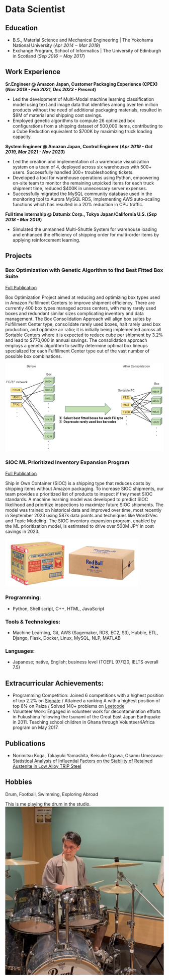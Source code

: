 # Data Scientist

## Education	 			        		
- B.S., Material Science and Mechanical Engineering | The Yokohama National University (_Apr 2014 ‒ Mar 2019_)
- Exchange Program, School of Informatics | The University of Edinburgh in Scotland (_Sep 2016 ‒ May 2017_)

## Work Experience
**Sr.Engineer @ Amazon Japan, Customer Packaging Experience (CPEX) (_Nov 2019 - Feb 2021, Dec 2023 - Present_)**
- Led the development of Multi-Modal machine learning classification model using text and image data that identifies among over ten million products without the need of additional packaging materials, resulted in $9M of material and shipping cost savings.
- Employed genetic algorithms to compute 26 optimized box configurations from a shipping dataset of 500,000 items, contributing to a Cube Reduction equivalent to $700K by maximizing truck loading capacity.

**System Engineer @ Amazon Japan, Control Engineer (_Apr 2019 - Oct 2019, Mar 2021 - Nov 2023_)**
- Led the creation and implementation of a warehouse visualization system on a team of 4, deployed across six warehouses with 500+ users. Successfully handled 300+ troubleshooting tickets.
- Developed a tool for warehouse operations using Python, empowering on-site team to monitor the remaining unpicked items for each truck shipment time, reduced $400K in unnecessary server expenses.
- Successfully migrated the MySQL community database used in the monitoring tool to Aurora MySQL RDS, implementing AWS auto-scaling functions which has resulted in a 20% reduction in CPU traffic.

**Full time internship @ Datumix Corp., Tokyo Japan/California U.S. (_Sep 2018 - Mar 2019_)**
- Simulated the unmanned Multi-Shuttle System for warehouse loading and enhanced the efficiency of shipping order for multi-order items by applying reinforcement learning.

## Projects
### Box Optimization with Genetic Algorithm to find Best Fitted Box Suite
[Full Publication](/box-opt-project)

Box Optimization Project aimed at reducing and optimizing box types used in Amazon Fulfillment Centers to improve shipment efficiency. There are currently 400 box types managed across centers, with many rarely used boxes and redundant similar sizes complicating inventory and data management. The Box Consolidation Approach will align box suites by Fulfillment Center type, consolidate rarely used boxes, halt rarely used box production, and optimize air ratio; it is initially being implemented across all Sortable Centers where it is expected to reduce cube per shipment by 3.2% and lead to $770,000 in annual savings. The consolidation approach employs a genetic algorithm to swiftly determine optimal box lineups specialized for each Fulfillment Center type out of the vast number of possible box combinations.

![box_consolidation image](/assets/img/box_consolidation1.png)

### SIOC ML Prioritized Inventory Expansion Program
[Full Publication](/sioc-text-ml-project)

Ship in Own Container (SIOC) is a shipping type that reduces costs by shipping items without Amazon packaging. To increase SIOC shipments, our team provides a prioritized list of products to inspect if they meet SIOC standards. A machine learning model was developed to predict SIOC likelihood and prioritize inspections to maximize future SIOC shipments. The model was trained on historical data and improved over time, most recently in September 2023 using 587k data points and techniques like Word2Vec and Topic Modeling. The SIOC inventory expansion program, enabled by the ML prioritization model, is estimated to drive over 500M JPY in cost savings in 2023.

![SIOC image](/assets/img/SIOC.png)


### Programming:
- Python, Shell script, C++, HTML, JavaScript
### Tools & Technologies:
- Machine Learning, Git, AWS (Sagemaker, RDS, EC2, S3), Hubble, ETL, Django, Flask, Docker, Linux, MySQL, NLP, MATLAB
### Languages:
- Japanese; native, English; business level (TOEFL 97/120, IELTS overall 7.5)

## Extracurricular Achievements:
- Programming Competition: Joined 6 competitions with a highest position of top 2.2% on [Signate](https://signate.jp/users/50394) / Attained a ranking A with a highest position of top 8% on Paiza / Solved 140+ problems on [Leetcode](https://leetcode.com/keyy1019/)
- Volunteer Work: Engaged in volunteer work for decontamination efforts in Fukushima following the tsunami of the Great East Japan Earthquake in 2011. Teaching school children in Ghana through Volunteer4Africa program on May 2017.

## Publications
- Norimitsu Koga, Takayuki Yamashita, Keisuke Ogawa, Osamu Umezawa: [Statistical Analysis of Influential Factors on the Stability of Retained Austenite in Low Alloy TRIP Steel](https://www.jstage.jst.go.jp/article/matertrans/63/5/63_MT-M2021239/_article/-char/en)

## Hobbies
Drum, Football, Swimming, Exploring Abroad

This is me playing the drum in the studio.
![drum image](/assets/img/drum.PNG)


